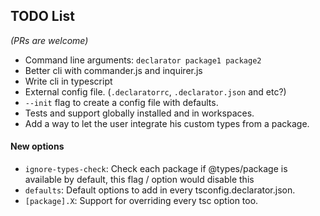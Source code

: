 ## TODO List

_(PRs are welcome)_

- Command line arguments: `declarator package1 package2`
- Better cli with commander.js and inquirer.js
- Write cli in typescript
- External config file. (`.declaratorrc`, `.declarator.json` and etc?)
- `--init` flag to create a config file with defaults.
- Tests and support globally installed and in workspaces.
- Add a way to let the user integrate his custom types from a package.

#### New options

- `ignore-types-check`: Check each package if @types/package is available by default, this
  flag / option would disable this
- `defaults`: Default options to add in every tsconfig.declarator.json.
- `[package].X`: Support for overriding every tsc option too.
